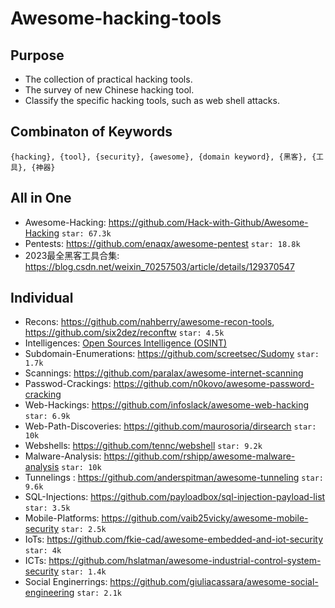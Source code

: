 # Awesome-hacking-tools
## Purpose
- The collection of practical hacking tools. 
- The survey of new Chinese hacking tool.
- Classify the specific hacking tools, such as web shell attacks.

## Combinaton of Keywords
    {hacking}, {tool}, {security}, {awesome}, {domain keyword}, {黑客}, {工具}, {神器}
## All in One
- Awesome-Hacking: https://github.com/Hack-with-Github/Awesome-Hacking `star: 67.3k`
- Pentests: https://github.com/enaqx/awesome-pentest  `star: 18.8k`
- 2023最全黑客工具合集: https://blog.csdn.net/weixin_70257503/article/details/129370547

## Individual
- Recons: https://github.com/nahberry/awesome-recon-tools, https://github.com/six2dez/reconftw `star: 4.5k`
- Intelligences: [Open Sources Intelligence (OSINT)](https://github.com/enaqx/awesome-pentest#open-sources-intelligence-osint)
- Subdomain-Enumerations: https://github.com/screetsec/Sudomy `star: 1.7k`
- Scannings: https://github.com/paralax/awesome-internet-scanning
- Passwod-Crackings: https://github.com/n0kovo/awesome-password-cracking
- Web-Hackings: https://github.com/infoslack/awesome-web-hacking  `star: 6.9k`
- Web-Path-Discoveries: https://github.com/maurosoria/dirsearch `star: 10k` 
- Webshells: https://github.com/tennc/webshell  `star: 9.2k`
- Malware-Analysis: https://github.com/rshipp/awesome-malware-analysis `star: 10k`
- Tunnelings : https://github.com/anderspitman/awesome-tunneling   `star: 9.6k`
- SQL-Injections: https://github.com/payloadbox/sql-injection-payload-list `star: 3.5k`
- Mobile-Platforms: https://github.com/vaib25vicky/awesome-mobile-security  `star: 2.5k`
- IoTs: https://github.com/fkie-cad/awesome-embedded-and-iot-security `star: 4k` 
- ICTs: https://github.com/hslatman/awesome-industrial-control-system-security `star: 1.4k`
- Social Enginerrings: https://github.com/giuliacassara/awesome-social-engineering `star: 2.1k`

